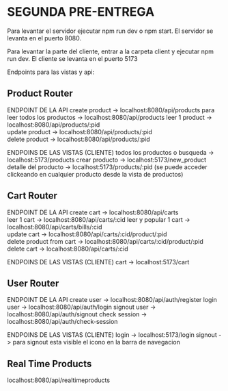 # SEGUNDA PRE-ENTREGA
 
Para levantar el servidor ejecutar npm run dev o npm start. 
El servidor se levanta en el puerto 8080. 

Para levantar la parte del cliente, entrar a la carpeta client y ejecutar npm run dev.
El cliente se levanta en el puerto 5173
 
  
Endpoints para las vistas y api: 

## Product Router 

ENDPOINT DE LA API
create product -> localhost:8080/api/products
para leer todos los productos -> localhost:8080/api/products 
leer 1 product -> localhost:8080/api/products/:pid  
update product -> localhost:8080/api/products/:pid  
delete product -> localhost:8080/api/products/:pid  

ENDPOINS DE LAS VISTAS (CLIENTE)
todos los productos o busqueda -> localhost:5173/products
crear producto -> localhost:5173/new_product
detalle del producto -> localhost:5173/products/:pid (se puede acceder clickeando en cualquier producto desde la vista de productos)  

 
## Cart Router 

ENDPOINT DE LA API
create cart -> localhost:8080/api/carts  
leer 1 cart -> localhost:8080/api/carts/:cid 
leer y popular 1 cart -> localhost:8080/api/carts/bills/:cid  
update cart -> localhost:8080/api/carts/:cid/product/:pid  
delete product from cart -> localhost:8080/api/carts/:cid/product/:pid
delete cart -> localhost:8080/api/carts/:cid 

ENDPOINS DE LAS VISTAS (CLIENTE)
cart -> localhost:5173/cart

## User Router

ENDPOINT DE LA API
create user -> localhost:8080/api/auth/register
login user -> localhost:8080/api/auth/login
signout user -> localhost:8080/api/auth/signout
check session -> localhost:8080/api/auth/check-session

ENDPOINS DE LAS VISTAS (CLIENTE)
login -> localhost:5173/login
signout -> para signout esta visible el icono en la barra de navegacion

## Real Time Products

localhost:8080/api/realtimeproducts